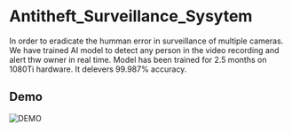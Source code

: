 # Antitheft_Surveillance_Sysytem

In order to eradicate the humman error in surveillance of multiple cameras. We have trained AI model to detect any person in the video recording and alert thw owner in real time. Model has been trained for 2.5 months on 1080Ti hardware. It delevers 99.987% accuracy.

## Demo

![DEMO](https://j.gifs.com/1WBB5o.gif)

